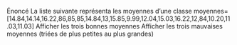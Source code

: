 Énoncé
La liste suivante représenta les moyennes d’une classe
moyennes=[14.84,14.14,16.22,86,85,85,14.84,13,15.85,9.99,12.04,15.03,16.22,12,84,10.20,11.03,11.03]
Afficher les trois bonnes moyennes
Afficher les trois mauvaises moyennes (triées de plus petites au plus grandes)